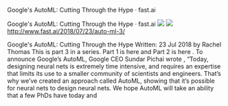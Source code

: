 Google's AutoML: Cutting Through the Hype · fast.ai

Google's AutoML: Cutting Through the Hype · fast.ai
![](../_resources/459e7de1782cfa5e0cb9714b2b9729c5.png)
![](../_resources/76b06d61ddc3928420cf0a455990fb65.png)http://www.fast.ai/2018/07/23/auto-ml-3/

Google's AutoML: Cutting Through the Hype Written: 23 Jul 2018 by Rachel Thomas This is part 3 in a series. Part 1 is here and Part 2 is here . To announce Google’s AutoML, Google CEO Sundar Pichai wrote , “Today, designing neural nets is extremely time intensive, and requires an expertise that limits its use to a smaller community of scientists and engineers. That’s why we’ve created an approach called AutoML, showing that it’s possible for neural nets to design neural nets. We hope AutoML will take an ability that a few PhDs have today and